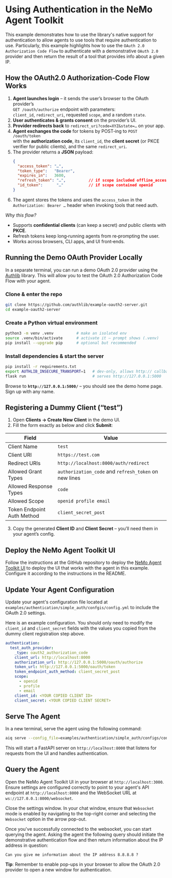 <!--
SPDX-FileCopyrightText: Copyright (c) 2025, NVIDIA CORPORATION & AFFILIATES. All rights reserved.
SPDX-License-Identifier: Apache-2.0

Licensed under the Apache License, Version 2.0 (the "License");
you may not use this file except in compliance with the License.
You may obtain a copy of the License at

http://www.apache.org/licenses/LICENSE-2.0

Unless required by applicable law or agreed to in writing, software
distributed under the License is distributed on an "AS IS" BASIS,
WITHOUT WARRANTIES OR CONDITIONS OF ANY KIND, either express or implied.
See the License for the specific language governing permissions and
limitations under the License.
-->

# Using Authentication in the NeMo Agent Toolkit
This example demonstrates how to use the library's native support for authentication to allow agents to use tools that require
authentication to use. Particularly, this example highlights how to use the `OAuth 2.0 Authorization Code Flow` to authenticate
with a demonstrative `OAuth 2.0` provider and then return the result of a tool that provides info about a given IP.

## How the OAuth2.0 Authorization‑Code Flow Works

1. **Agent launches login** – it sends the user’s browser to the OAuth provider’s  
   `GET /oauth/authorize` endpoint with parameters:<br>
   `client_id`, `redirect_uri`, requested `scope`, and a random `state`.
2. **User authenticates & grants consent** on the provider’s UI.
3. **Provider redirects back** to `redirect_uri?code=XYZ&state=…` on your app.
4. **Agent exchanges the code** for tokens by POST‑ing to `POST /oauth/token`  
   with the **authorization code**, its `client_id`, the **client secret** (or PKCE
   verifier for public clients), and the same `redirect_uri`.
5. The provider returns a **JSON** payload:
   ```json
   {
     "access_token": "…",
     "token_type":   "Bearer",
     "expires_in":   3600,
     "refresh_token": "…",          // if scope included offline_access
     "id_token":      "…"           // if scope contained openid
   }
   ```
6. The agent stores the tokens and uses the `access_token` in the
   `Authorization: Bearer …` header when invoking tools that need auth.

*Why this flow?*  
- Supports **confidential clients** (can keep a secret) *and* public clients with **PKCE**.  
- Refresh tokens keep long‑running agents from re‑prompting the user.  
- Works across browsers, CLI apps, and UI front‑ends.


## Running the Demo OAuth Provider Locally

In a separate terminal, you can run a demo OAuth 2.0 provider using the [Authlib](https://docs.authlib.org/en/latest/) 
library. This will allow you to test the OAuth 2.0 Authorization Code Flow with your agent.

### Clone & enter the repo

```bash
git clone https://github.com/authlib/example-oauth2-server.git
cd example-oauth2-server
```

### Create a Python virtual environment

```bash
python3 -m venv .venv          # make an isolated env
source .venv/bin/activate      # activate it – prompt shows (.venv)
pip install --upgrade pip      # optional but recommended
```

### Install dependencies & start the server

```bash
pip install -r requirements.txt
export AUTHLIB_INSECURE_TRANSPORT=1   # dev‑only, allows http:// callbacks
flask run                             # serves http://127.0.0.1:5000
```

Browse to **`http://127.0.0.1:5000/`** – you should see the demo home page. Sign up with any name. 


## Registering a Dummy Client (“test”)

1. Open **Clients → Create New Client** in the demo UI.  
2. Fill the form exactly as below and click **Submit**:

| Field                      | Value                                                 |
|----------------------------|-------------------------------------------------------|
| Client Name                | `test`                                                |
| Client URI                 | `https://test.com`                                    |
| Redirect URIs              | `http://localhost:8000/auth/redirect`                 |
| Allowed Grant Types        | `authorization_code` and `refresh_token` on new lines |
| Allowed Response Types     | `code`                                                |
| Allowed Scope              | `openid profile email`                                |
| Token Endpoint Auth Method | `client_secret_post`                                  |

3. Copy the generated **Client ID** and **Client Secret** – you’ll need them in your agent’s config.


## Deploy the NeMo Agent Toolkit UI
Follow the instructions at the GitHub repository to deploy the [NeMo Agent Toolkit UI](https://github.com/NVIDIA/NeMo-Agent-Toolkit-UI)
to deploy the UI that works with the agent in this example. Configure it according to the instructions in the README.

## Update Your Agent Configuration

Update your agent's configuration file located at `examples/authentication/simple_auth/confgis/config.yml` to include the OAuth 2.0 settings. 

Here is an example configuration. You should only need to modify the `client_id` and `client_secret` fields with the 
values you copied from the dummy client registration step above.

```yaml
authentication:
  test_auth_provider:
    _type: oauth2_authorization_code
    client_url: http://localhost:8000
    authorization_url: http://127.0.0.1:5000/oauth/authorize
    token_url: http://127.0.0.1:5000/oauth/token
    token_endpoint_auth_method: client_secret_post
    scope:
      - openid
      - profile
      - email
    client_id: <YOUR COPIED CLIENT ID>
    client_secret: <YOUR COPIED CLIENT SECRET>
```

## Serve The Agent

In a new terminal, serve the agent using the following command:

```bash
aiq serve --config_file=examples/authentication/simple_auth/configs/config.yml
```

This will start a FastAPI server on `http://localhost:8000` that listens for requests from the UI and 
handles authentication.

## Query the Agent

Open the NeMo Agent Toolkit UI in your browser at `http://localhost:3000`. Ensure settings are configured correctly to point to your agent's API endpoint at `http://localhost:8000` and
the WebSocket URL at `ws://127.0.0.1:8000/websocket`. 

Close the settings window. In your chat window, ensure that `Websocket` mode is enabled by navigating to the top-right corner and selecting the `Websocket` option in the arrow pop-out. 

Once you've successfully connected to the websocket, you can start querying the agent. Asking the agent the following query should initiate the demonstrative authentication flow and then return
information about the IP address in question: 

```text
Can you give me information about the IP address 8.8.8.8 ? 
```

**Tip**: Remember to enable pop-ups in your browser to allow the OAuth 2.0 provider to open a new window for authentication.